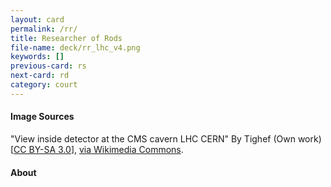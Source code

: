 ```yaml
---
layout: card
permalink: /rr/
title: Researcher of Rods
file-name: deck/rr_lhc_v4.png
keywords: []
previous-card: rs
next-card: rd
category: court
---
```


#### Image Sources
"View inside detector at the CMS cavern LHC CERN" By Tighef (Own work) [[CC BY-SA 3.0](https://creativecommons.org/licenses/by-sa/3.0)], [via Wikimedia Commons](https://commons.wikimedia.org/wiki/File:View_inside_detector_at_the_CMS_cavern_LHC_CERN.jpg).

#### About
